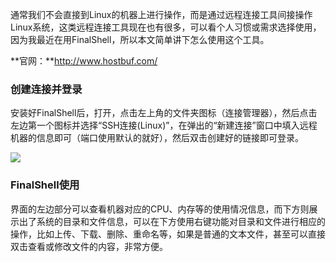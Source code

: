 通常我们不会直接到Linux的机器上进行操作，而是通过远程连接工具间接操作Linux系统，这类远程连接工具现在也有很多，可以看个人习惯或需求选择使用，因为我最近在用FinalShell，所以本文简单讲下怎么使用这个工具。

**官网：**http://www.hostbuf.com/



### 创建连接并登录

安装好FinalShell后，打开，点击左上角的文件夹图标（连接管理器），然后点击左边第一个图标并选择“SSH连接\(Linux\)”，在弹出的“新建连接”窗口中填入远程机器的信息即可（端口使用默认的就好），然后双击创建好的链接即可登录。

![](https://img2020.cnblogs.com/blog/997700/202004/997700-20200412194628498-1659298910.png)

### FinalShell使用

界面的左边部分可以查看机器对应的CPU、内存等的使用情况信息，而下方则展示出了系统的目录和文件信息，可以在下方使用右键功能对目录和文件进行相应的操作，比如上传、下载、删除、重命名等，如果是普通的文本文件，甚至可以直接双击查看或修改文件的内容，非常方便。



